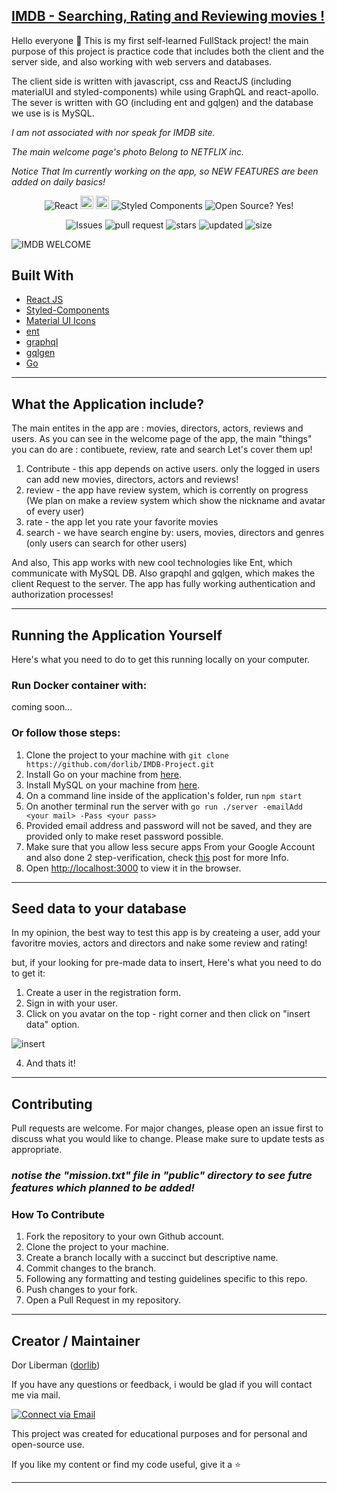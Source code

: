 ## [IMDB - Searching, Rating and Reviewing movies !](https://localhost:8081)

Hello everyone 👋
This is my first self-learned FullStack project!
the main purpose of this project is practice code that includes both the client and the server side, and also working with web servers and databases.

The client side is written with javascript, css and ReactJS (including materialUI and styled-components) while using GraphQL and react-apollo.
The sever is written with GO (including ent and gqlgen) and the database we use is is MySQL.

_I am not associated with nor speak for IMDB site._

_The main welcome page's photo Belong to NETFLIX inc._ 

_Notice That Im currently working on the app, so NEW FEATURES are been added on daily basics!_


<p align="center">
    <img alt="React" src="https://img.shields.io/badge/-React-61DBFB?style=flat&logo=react&logoColor=FFFFFF"/>
    <img alt="Go" style="height: 0.55cm;" src="https://img.shields.io/badge/Go-00ADD8?style=for-the-badge&logo=go&logoColor=white"/>
    <img alt="apollo" style="height: 0.55cm;" src="https://img.shields.io/badge/-ApolloGraphQL-311C87?style=for-the-badge&logo=apollo-graphql"/>
    <img alt="Styled Components" src="https://img.shields.io/badge/-<💅>%20Styled%20Components-grey?style=flat"/>
    <img alt="Open Source? Yes!" src="https://badgen.net/badge/Open%20Source%20%3F/Yes%21/blue?icon=github"/>
</p>

<p align="center">
    <img alt="Issues" src="https://img.shields.io/github/issues-raw/dorlib/IMDB-Project"/>
    <img alt="pull request" src="https://img.shields.io/github/issues-pr-closed/dorlib/IMDB-Project"/>
    <img alt="stars" src="https://img.shields.io/github/stars/dorlib/IMDB-Project?style=social">
    <img alt="updated" src="https://img.shields.io/github/last-commit/dorlib/IMDB-project">
    <img alt="size" src="https://img.shields.io/github/repo-size/dorlib/IMDB-Project" >
</p>

![IMDB WELCOME](https://user-images.githubusercontent.com/90474428/174454702-4f343853-7da1-41e7-a68f-201261dfc613.png)

## Built With

- [React JS](https://reactjs.org/docs/getting-started.html)
- [Styled-Components](https://styled-components.com/docs)
- [Material UI Icons](https://material-ui.com/components/material-icons/)
- [ent](https://entgo.io/)
- [graphql](https://graphql.org/)
- [gqlgen](https://gqlgen.com/getting-started/) 
- [Go](https://go.dev/)

---


## What the Application include?

The main entites in the app are : movies, directors, actors, reviews and users.
As you can see in the welcome page of the app, the main "things" you can do are : contibuete, review, rate and search
Let's cover them up!

1. Contribute - this app depends on active users. only the logged in users can add new movies, directors, actors and reviews!
2. review - the app have review system, which is corrently on progress (We plan on make a review system which show the nickname and avatar of every user)
3. rate - the app let you rate your favorite movies
4. search - we have search engine by: users, movies, directors and genres (only users can search for other users)

And also, This app works with new cool technologies like Ent, which communicate with MySQL DB.
Also grapqhl and gqlgen, which makes the client Request to the server.
The app has fully working authentication and authorization processes!

---

## Running the Application Yourself

Here's what you need to do to get this running locally on your computer.

### Run Docker container with:

coming soon...

### Or follow those steps:

1. Clone the project to your machine with `git clone https://github.com/dorlib/IMDB-Project.git`
2. Install Go on your machine from [here](https://go.dev/doc/install).
3. Install MySQL on your machine from [here](https://www.mysql.com/downloads/).
4. On a command line inside of the application's folder, run `npm start`
5. On another terminal run the server with `go run ./server -emailAdd <your mail> -Pass <your pass>`
6. Provided email address and password will not be saved, and they are provided only to make reset password possible.
7. Make sure that you allow less secure apps From your Google Account and also done 2 step-verification, check [this](https://stackoverflow.com/questions/60701936/error-invalid-login-application-specific-password-required) post for more Info.
8. Open [http://localhost:3000](http://localhost:3000) to view it in the browser.

---

## Seed data to your database

In my opinion, the best way to test this app is by createing a user, add your favoritre movies, actors and directors and nake some review and rating!

but, if your looking for pre-made data to insert, Here's what you need to do to get it:

1. Create a user in the registration form.
2. Sign in with your user.
3. Click on you avatar on the top - right corner and then click on "insert data" option.

![insert](https://user-images.githubusercontent.com/90474428/174502797-c17bec2d-2ed1-416e-828a-87e1e1c691b9.png)

4. And thats it!



---

## Contributing

Pull requests are welcome. For major changes, please open an issue first to discuss what you would like to change. Please make sure to update tests as appropriate.

### _notise the "mission.txt" file in "public" directory to see futre features which planned to be added!_

### How To Contribute

1. Fork the repository to your own Github account.
2. Clone the project to your machine.
3. Create a branch locally with a succinct but descriptive name.
4. Commit changes to the branch.
5. Following any formatting and testing guidelines specific to this repo.
6. Push changes to your fork.
7. Open a Pull Request in my repository.

---

## Creator / Maintainer

Dor Liberman ([dorlib](https://github.com/anniedotexe))

If you have any questions or feedback, i would be glad if you will contact me via mail.

<p align="left">
  <a href="dorlibrm@gmail.com"> 
    <img alt="Connect via Email" src="https://img.shields.io/badge/Gmail-c14438?style=flat&logo=Gmail&logoColor=white" />
  </a>
</p>

This project was created for educational purposes and for personal and open-source use.

If you like my content or find my code useful, give it a :star: 


---
